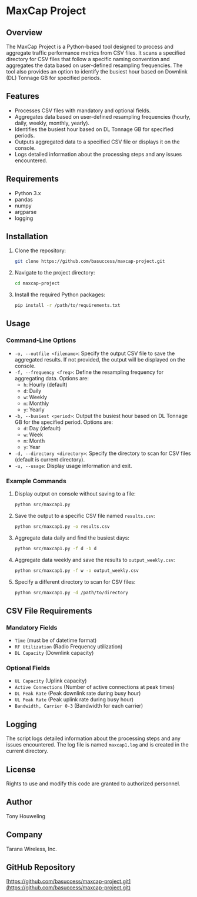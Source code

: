 # MaxCap Project

## Overview

The MaxCap Project is a Python-based tool designed to process and aggregate traffic performance metrics from CSV files. It scans a specified directory for CSV files that follow a specific naming convention and aggregates the data based on user-defined resampling frequencies. The tool also provides an option to identify the busiest hour based on Downlink (DL) Tonnage GB for specified periods.

## Features

- Processes CSV files with mandatory and optional fields.
- Aggregates data based on user-defined resampling frequencies (hourly, daily, weekly, monthly, yearly).
- Identifies the busiest hour based on DL Tonnage GB for specified periods.
- Outputs aggregated data to a specified CSV file or displays it on the console.
- Logs detailed information about the processing steps and any issues encountered.

## Requirements

- Python 3.x
- pandas
- numpy
- argparse
- logging

## Installation

1. Clone the repository:
    ```sh
    git clone https://github.com/basuccess/maxcap-project.git
    ```
2. Navigate to the project directory:
    ```sh
    cd maxcap-project
    ```
3. Install the required Python packages:
    ```sh
    pip install -r /path/to/requirements.txt
    ```

## Usage

### Command-Line Options

- `-o, --outfile <filename>`: Specify the output CSV file to save the aggregated results. If not provided, the output will be displayed on the console.
- `-f, --frequency <freq>`: Define the resampling frequency for aggregating data. Options are:
  - `h`: Hourly (default)
  - `d`: Daily
  - `w`: Weekly
  - `m`: Monthly
  - `y`: Yearly
- `-b, --busiest <period>`: Output the busiest hour based on DL Tonnage GB for the specified period. Options are:
  - `d`: Day (default)
  - `w`: Week
  - `m`: Month
  - `y`: Year
- `-d, --directory <directory>`: Specify the directory to scan for CSV files (default is current directory).
- `-u, --usage`: Display usage information and exit.

### Example Commands

1. Display output on console without saving to a file:
    ```sh
    python src/maxcap1.py
    ```
2. Save the output to a specific CSV file named `results.csv`:
    ```sh
    python src/maxcap1.py -o results.csv
    ```
3. Aggregate data daily and find the busiest days:
    ```sh
    python src/maxcap1.py -f d -b d
    ```
4. Aggregate data weekly and save the results to `output_weekly.csv`:
    ```sh
    python src/maxcap1.py -f w -o output_weekly.csv
    ```
5. Specify a different directory to scan for CSV files:
    ```sh
    python src/maxcap1.py -d /path/to/directory
    ```

## CSV File Requirements

### Mandatory Fields

- `Time` (must be of datetime format)
- `RF Utilization` (Radio Frequency utilization)
- `DL Capacity` (Downlink capacity)

### Optional Fields

- `UL Capacity` (Uplink capacity)
- `Active Connections` (Number of active connections at peak times)
- `DL Peak Rate` (Peak downlink rate during busy hour)
- `UL Peak Rate` (Peak uplink rate during busy hour)
- `Bandwidth, Carrier 0-3` (Bandwidth for each carrier)

## Logging

The script logs detailed information about the processing steps and any issues encountered. The log file is named `maxcap1.log` and is created in the current directory.

## License

Rights to use and modify this code are granted to authorized personnel.

## Author

Tony Houweling

## Company

Tarana Wireless, Inc.

## GitHub Repository

[https://github.com/basuccess/maxcap-project.git](https://github.com/basuccess/maxcap-project.git)
